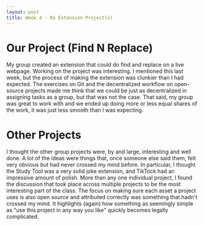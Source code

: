 ```yaml
---
layout: post
title: Week 4 - Re Extension Project(s)
---
```


# Our Project (Find N Replace)
My group created an extension that could do find and replace on a live webpage. Working on the project was interesting. I mentioned this last week, but the process of making the extension was clunkier than I had expected. The exercises on Git and the decentralized workflow on open-source projects made me think that we could be just as decentralized in assigning tasks as a group, but that was not the case. That said, my group was great to work with and we ended up doing more or less equal shares of the work, it was just less smooth than I was expecting. 

# Other Projects
I thought the other group projects were, by and large, interesting and well done. A lot of the ideas were things that, once someone else said them, felt very obvious but had never crossed my mind before. In particular, I thought the Study Tool was a very solid joke extension, and TikTock had an impressive amount of polish.
More than any one individual project, I found the discussion that took place across multiple projects to be the most interesting part of the class. The focus on making sure each asset a project uses is also open source and attributed correctly was something that hadn't crossed my mind. It highlights (again) how something as seemingly simple as "use this project in any way you like" quickly becomes legally complicated.